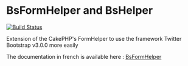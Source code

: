 BsFormHelper and BsHelper
==========================

[![Build Status](https://travis-ci.org/WebAndCow/CakePHP-Bootstrap-3-FormHelper.svg?branch=master)](https://travis-ci.org/WebAndCow/CakePHP-Bootstrap-3-FormHelper)

Extension of the CakePHP's FormHelper to use the framework Twitter Bootstrap v3.0.0 more easily

The documentation in french is available here : [BsFormHelper](http://webandcow.com/Page/Ressources/35/Bootstrap-et-CakePHP-9 "BsFormHelper")

